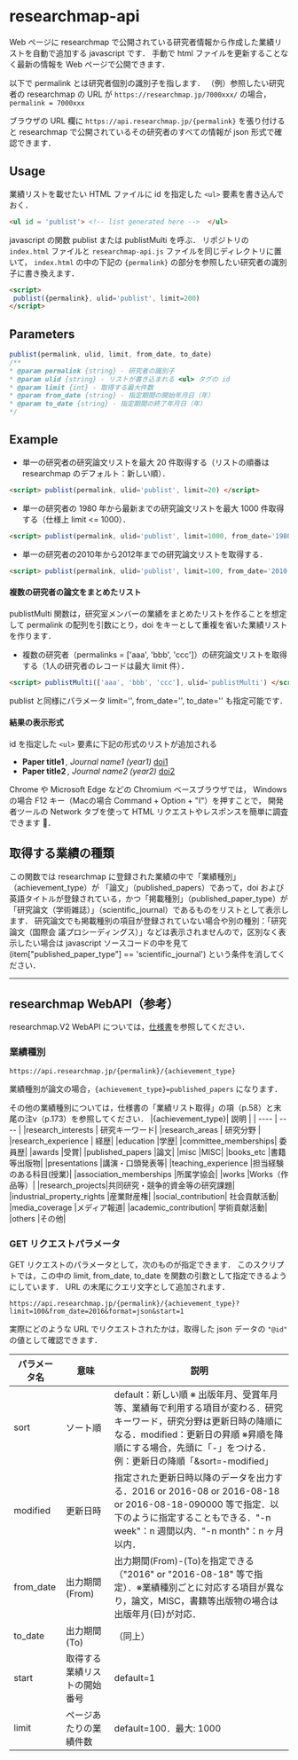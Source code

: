 # researchmap-api

Web ページに researchmap で公開されている研究者情報から作成した業績リストを自動で追加する javascript です．
手動で html ファイルを更新することなく最新の情報を Web ページで公開できます．

以下で  permalink とは研究者個別の識別子を指します．
（例）参照したい研究者の researchmap の URL が `https://researchmap.jp/7000xxx/` の場合，`permalink = 7000xxx`


ブラウザの URL 欄に `https://api.researchmap.jp/{permalink}` を張り付けると researchmap で公開されているその研究者のすべての情報が json 形式で確認できます．


## Usage
業績リストを載せたい HTML ファイルに id を指定した `<ul>` 要素を書き込んでおく．  
```html
<ul id = 'publist'> <!-- list generated here -->  </ul>
```
javascript の関数 publist または publistMulti を呼ぶ．
リポジトリの `index.html` ファイルと `researchmap-api.js` ファイルを同じディレクトリに置いて，
`index.html` の中の下記の `{permalink}` の部分を参照したい研究者の識別子に書き換えます．
```html
<script>
 publist({permalink}, ulid='publist', limit=200)
</script>
```

## Parameters
```js
publist(permalink, ulid, limit, from_date, to_date)
/**
* @param permalink {string} - 研究者の識別子
* @param ulid {string} - リストが書き込まれる <ul> タグの id
* @param limit {int} - 取得する最大件数
* @param from_date {string} - 指定期間の開始年月日（年）
* @param to_date {string} - 指定期間の終了年月日（年）
*/
```

## Example
* 単一の研究者の研究論文リストを最大 20 件取得する（リストの順番は researchmap のデフォルト：新しい順）．
```html
<script> publist(permalink, ulid='publist', limit=20) </script>
```
* 単一の研究者の 1980 年から最新までの研究論文リストを最大 1000 件取得する（仕様上 limit <= 1000）．
```html
<script> publist(permalink, ulid='publist', limit=1000, from_date='1980', to_date='') </script>
```
* 単一の研究者の2010年から2012年までの研究論文リストを取得する．
```html
<script> publist(permalink, ulid='publist', limit=100, from_date='2010', to_date='2012') </script>
```

#### 複数の研究者の論文をまとめたリスト
publistMulti 関数は，研究室メンバーの業績をまとめたリストを作ることを想定して permalink の配列を引数にとり，doi をキーとして重複を省いた業績リストを作ります．
* 複数の研究者（permalinks = ['aaa', 'bbb', 'ccc']）の研究論文リストを取得する（1人の研究者のレコードは最大 limit 件）．
```html
<script> publistMulti(['aaa', 'bbb', 'ccc'], ulid='publistMulti') </script>
```
publist と同様にパラメータ limit='', from_date='', to_date='' も指定可能です．

#### 結果の表示形式
id を指定した `<ul>` 要素に下記の形式のリストが追加される
<ul id='publist'>
 <li>
  <strong>Paper title1 </strong><i>, Journal name1 (year1) </i><a href="https://doi.org/doi1">doi1</a>
 </li>
  <li>
  <strong>Paper title2 </strong><i>, Journal name2 (year2) </i><a href="https://doi.org/doi2">doi2</a>
 </li>
</ul>

Chrome や Microsoft Edge などの Chromium ベースブラウザでは， Windows の場合 F12 キー（Macの場合 Command + Option + "I"）を押すことで，
開発者ツールの Network タブを使って HTML リクエストやレスポンスを簡単に調査できます 🔎．

## 取得する業績の種類
この関数では researchmap に登録された業績の中で「業績種別」（achievement_type）が 「論文」（published_papers）であって，doi および英語タイトルが登録されている，かつ「掲載種別」（published_paper_type）が 「研究論文（学術雑誌）」（scientific_journal）であるものをリストとして表示します． 研究論文でも掲載種別の項目が登録されていない場合や別の種別：「研究論文（国際会
議プロシーディングス）」などは表示されませんので，区別なく表示したい場合は javascript ソースコードの中を見て (item["published_paper_type"] == 'scientific_journal') という条件を消してください．

- - -

## researchmap WebAPI（参考）
researchmap.V2 WebAPI については，[仕様書](https://researchmap.jp/public/organ/WebAPI)を参照してください．

### 業績種別
```
https://api.researchmap.jp/{permalink}/{achievement_type}
```
業績種別が論文の場合，`{achievement_type}=published_papers` になります．

その他の業績種別については，仕様書の「業績リスト取得」の項（p.58）と末尾の注v（p.173）を参照してください．
|{achievement_type}| 説明 |
| ---- | ---- |
|research_interests | 研究キーワード|
|research_areas | 研究分野 |
|research_experience | 経歴|
|education |学歴|
|committee_memberships| 委員歴|
|awards |受賞|
|published_papers |論文|
|misc |MISC|
|books_etc |書籍等出版物|
|presentations |講演・口頭発表等|
|teaching_experience |担当経験のある科目(授業)|
|association_memberships |所属学協会|
|works |Works（作品等）|
|research_projects|共同研究・競争的資金等の研究課題|
|industrial_property_rights |産業財産権|
|social_contribution| 社会貢献活動|
|media_coverage |メディア報道|
|academic_contribution| 学術貢献活動|
|others |その他|

### GET リクエストパラメータ
GET リクエストのパラメータとして，次のものが指定できます．
このスクリプトでは，この中の limit, from_date, to_date を関数の引数として指定できるようにしています．
URL の末尾にクエリ文字として追加されます．
```
https://api.researchmap.jp/{permalink}/{achievement_type}?limit=100&from_date=2016&format=json&start=1
```
実際にどのような URL でリクエストされたかは，取得した json データの `"@id"` の値として確認できます．

| パラメータ名 | 意味 | 説明 |
| ---- | ---- | ---- |
| sort | ソート順 | default：新しい順 ※ 出版年月、受賞年月等、業績毎で利用する項目が変わる．研究キーワード，研究分野は更新日時の降順になる．modified：更新日の昇順 ※昇順を降順にする場合，先頭に「-」をつける．例：更新日の降順「&sort=-modified」|
| modified | 更新日時 |指定された更新日時以降のデータを出力する．2016 or 2016-08 or 2016-08-18 or 2016-08-18-090000 等で指定．以下のように指定することもできる．"-n week"：n 週間以内．"-n month"：n ヶ月以内．|
|from_date | 出力期間(From) | 出力期間(From)-(To)を指定できる（"2016" or "2016-08-18" 等で指定）．※業績種別ごとに対応する項目が異なり，論文，MISC，書籍等出版物の場合は出版年月(日)が対応．|
|to_date | 出力期間(To) | （同上）|
|start | 取得する業績リストの開始番号 | default=1 |
|limit | ページあたりの業績件数 | default=100．最大: 1000|

<!--
### 業績情報
```
https://api.researchmap.jp/{permalink}/{achievement_type}/{achievement_id}
```
個別の業績についての情報を取得します．{achievement_id} は，例えば
```
https://api.researchmap.jp/{permalink}/published_papers
```
で GET リクエストしたときに得られる下記の情報の中の `"rm:id": xxxxxxxx` の部分です．
```json
{
 "items": [
    {
    "@id": "https://api.researchmap.jp/{permalink}/published_papers/xxxxxxxx",
    "@type": "published_papers",
    "@reverse": "https://api.researchmap.jp/{permalink}/published_papers",
    "rm:id": "xxxxxxxx",
    "..." : ""
    }]
}
```
-->
